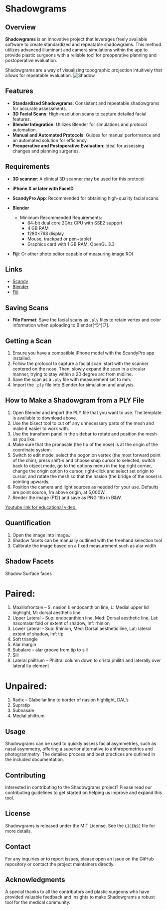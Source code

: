 # Shadowgrams

## Overview
**Shadowgrams** is an innovative project that leverages freely available software to create standardized and repeatable shadowgrams. This method utilizes advanced illuminant and camera simulations within the app to provide plastic surgeons with a reliable tool for preoperative planning and postoperative evaluation.

Shadowgrams are a way of visualizing topographic projection intuitively that allows for repeatable evaluation.
![Shadow](https://github.com/JonathanButts/shadowgram/assets/152933119/cea9e52f-1d24-49b4-955a-2b31c76feba0)


## Features
- **Standardized Shadowgrams**: Consistent and repeatable shadowgrams for accurate assessments.
- **3D Facial Scans**: High-resolution scans to capture detailed facial features.
- **Blender Integration**: Utilizes Blender for simulations and protocol automation.
- **Manual and Automated Protocols**: Guides for manual performance and an automated solution for efficiency.
- **Preoperative and Postoperative Evaluation**: Ideal for assessing changes and planning surgeries.

## Requirements
- **3D scanner**: A clinical 3D scanner may be used for this protocol
- **iPhone X or later with FaceID**
- **ScandyPro App**: Recommended for obtaining high-quality facial scans.

- **Blender**

    - Minimum Recommended Requirements:
      - 64-bit dual core 2Ghz CPU with SSE2 support
      - 4 GB RAM
      - 1280×768 display
      - Mouse, trackpad or pen+tablet
      - Graphics card with 1 GB RAM, OpenGL 3.3
- **Fiji**: Or other photo editor capable of measuring image ROI

## Links
- [Scandy](https://www.scandy.co/apps/scandy-pro)
- [Blender](https://www.blender.org/download/)
- [Fiji](https://imagej.net/software/fiji/downloads)

## Saving Scans
- **File Format**: Save the facial scans as `.ply` files to retain vertex and color information when uploading to Blender[^5^][7].

## Getting a Scan
1. Ensure you have a compatible iPhone model with the ScandyPro app installed.
2. Follow the protocol to capture a facial scan: start with the scanner centered on the nose. Then, slowly expand the scan in a circular manner, trying to stay within a 20 degree arc from midline.
3. Save the scan as a `.ply` file with measurement set to mm.
4. Import the `.ply` file into Blender for simulation and analysis.

## How to Make a Shadowgram from a PLY File
1. Open Blender and import the PLY file that you want to use. The template is available to download above.
2. Use the bisect tool to cut off any unnecessary parts of the mesh and make it easier to work with.
3. Use the transform panel in the sidebar to rotate and position the mesh as you like.
4. Make sure that the pronasale (the tip of the nose) is at the origin of the coordinate system.
5. Switch to edit mode, select the pogonion vertex (the most forward point of the chin), press shift-s and choose snap cursor to selected, switch back to object mode, go to the options menu in the top right corner, change the origin option to cursor, right-click and select set origin to cursor, and rotate the mesh so that the nasion (the bridge of the nose) is pointing upwards.
6. Position the camera and light sources as needed for your use. Defaults are point source, 1m above origin, at 5,000W.
7. Render the image (F12) and save as PNG 16b in B&W.

[Youtube link for educational video.](https://youtu.be/yPQkbHup7DQ)

## Quantification
1. Open the image into ImageJ
2. Shadow facets can be manually outlined with the freehand selection tool
3. Calibrate the image based on a fixed measurement such as alar width

## Shadow Facets
Shadow Surface faces
# Paired:
1. Maxillofrontale – S: nasion I: endocanthion line, L: Medial upper lid highlight, M: dorsal aesthetic line
2. Upper Lateral – Sup: endocanthion line, Med: Dorsal aesthetic line, Lat: nasomalar fold or extent of shadow, Inf: rhinion
3. Lower Lateral – Sup: Rhinion, Med: Dorsal aesthetic line, Lat: lateral extent of shadow, Inf: tip
4. Soft triangle
5. Alar margin
6. Subalare – alar groove from tip to sill
7. Sill
8. Lateral philtrum – Philtral column down to crista philitri and laterally over lateral lip element
   
# Unpaired:
1. Radix – Glabellar line to border of nasion highlight, DAL’s
2. Supratip
3. Subnasale
4. Medial philtrum

## Usage
Shadowgrams can be used to quickly assess facial asymmetries, such as nasal asymmetry, offering a superior alternative to anthropometrics and photogrammetry. The detailed process and best practices are outlined in the included documentation.

## Contributing
Interested in contributing to the Shadowgrams project? Please read our contributing guidelines to get started on helping us improve and expand this tool.

## License
Shadowgrams is released under the MIT License. See the `LICENSE` file for more details.

## Contact
For any inquiries or to report issues, please open an issue on the GitHub repository or contact the project maintainers directly.

## Acknowledgments
A special thanks to all the contributors and plastic surgeons who have provided valuable feedback and insights to make Shadowgrams a robust tool for the medical community.
